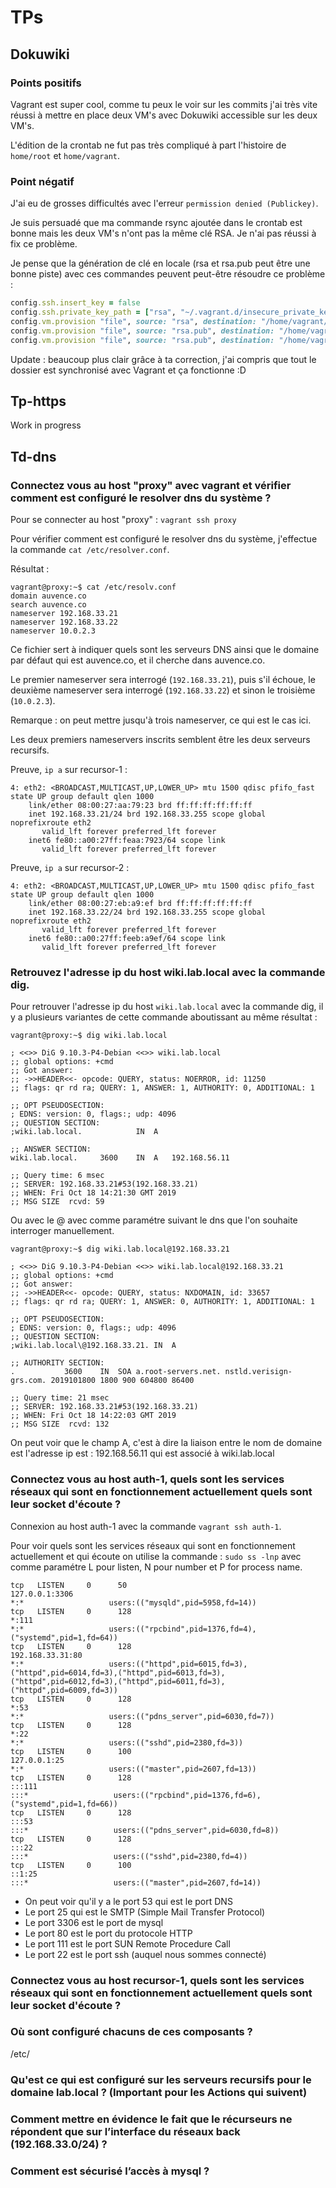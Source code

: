 # TPs

## Dokuwiki

### Points positifs

Vagrant est super cool, comme tu peux le voir sur les commits j'ai très vite réussi à mettre en place deux VM's avec Dokuwiki accessible sur les deux VM's.

L'édition de la crontab ne fut pas très compliqué à part l'histoire de ```home/root``` et ```home/vagrant```.

### Point négatif

J'ai eu de grosses difficultés avec l'erreur ```permission denied (Publickey)```.

Je suis persuadé que ma commande rsync ajoutée dans le crontab est bonne mais les deux VM's n'ont pas la même clé RSA. Je n'ai pas réussi à fix ce problème.

Je pense que la génération de clé en locale (rsa et rsa.pub peut être une bonne piste) avec ces commandes peuvent peut-être résoudre ce problème :

```ruby
config.ssh.insert_key = false
config.ssh.private_key_path = ["rsa", "~/.vagrant.d/insecure_private_key"]
config.vm.provision "file", source: "rsa", destination: "/home/vagrant/.ssh/id_rsa"
config.vm.provision "file", source: "rsa.pub", destination: "/home/vagrant/.ssh/authorized_keys"
config.vm.provision "file", source: "rsa.pub", destination: "/home/vagrant/.ssh/id_rsa.pub"
```

Update : beaucoup plus clair grâce à ta correction, j'ai compris que tout le dossier est synchronisé avec Vagrant et ça fonctionne :D

## Tp-https

Work in progress

## Td-dns

### Connectez vous au host "proxy" avec vagrant et vérifier comment est configuré le resolver dns du système ?

Pour se connecter au host "proxy" : `vagrant ssh proxy`

Pour vérifier comment est configuré le resolver dns du système, j'effectue la commande `cat /etc/resolver.conf`.

Résultat :

```shell script
vagrant@proxy:~$ cat /etc/resolv.conf 
domain auvence.co
search auvence.co
nameserver 192.168.33.21
nameserver 192.168.33.22
nameserver 10.0.2.3
```

Ce fichier sert à indiquer quels sont les serveurs DNS ainsi que le domaine par défaut qui est auvence.co, et il cherche dans auvence.co.

Le premier nameserver sera interrogé (`192.168.33.21`), puis s'il échoue, le deuxième nameserver sera interrogé (`192.168.33.22`) et sinon le troisième (`10.0.2.3`).

Remarque : on peut mettre jusqu'à trois nameserver, ce qui est le cas ici.

Les deux premiers nameservers inscrits semblent être les deux serveurs recursifs.

Preuve, `ip a` sur recursor-1 :

```shell script
4: eth2: <BROADCAST,MULTICAST,UP,LOWER_UP> mtu 1500 qdisc pfifo_fast state UP group default qlen 1000
    link/ether 08:00:27:aa:79:23 brd ff:ff:ff:ff:ff:ff
    inet 192.168.33.21/24 brd 192.168.33.255 scope global noprefixroute eth2
       valid_lft forever preferred_lft forever
    inet6 fe80::a00:27ff:feaa:7923/64 scope link 
       valid_lft forever preferred_lft forever
```

Preuve, `ip a` sur recursor-2 :

```shell script
4: eth2: <BROADCAST,MULTICAST,UP,LOWER_UP> mtu 1500 qdisc pfifo_fast state UP group default qlen 1000
    link/ether 08:00:27:eb:a9:ef brd ff:ff:ff:ff:ff:ff
    inet 192.168.33.22/24 brd 192.168.33.255 scope global noprefixroute eth2
       valid_lft forever preferred_lft forever
    inet6 fe80::a00:27ff:feeb:a9ef/64 scope link 
       valid_lft forever preferred_lft forever
```

### Retrouvez l'adresse ip du host wiki.lab.local avec la commande dig.

Pour retrouver l'adresse ip du host `wiki.lab.local` avec la commande dig, il y a plusieurs variantes de cette commande aboutissant au même résultat :

```shell script
vagrant@proxy:~$ dig wiki.lab.local

; <<>> DiG 9.10.3-P4-Debian <<>> wiki.lab.local
;; global options: +cmd
;; Got answer:
;; ->>HEADER<<- opcode: QUERY, status: NOERROR, id: 11250
;; flags: qr rd ra; QUERY: 1, ANSWER: 1, AUTHORITY: 0, ADDITIONAL: 1

;; OPT PSEUDOSECTION:
; EDNS: version: 0, flags:; udp: 4096
;; QUESTION SECTION:
;wiki.lab.local.			IN	A

;; ANSWER SECTION:
wiki.lab.local.		3600	IN	A	192.168.56.11

;; Query time: 6 msec
;; SERVER: 192.168.33.21#53(192.168.33.21)
;; WHEN: Fri Oct 18 14:21:30 GMT 2019
;; MSG SIZE  rcvd: 59
```

Ou avec le @ avec comme paramétre suivant le dns que l'on souhaite interroger manuellement.

```shell script
vagrant@proxy:~$ dig wiki.lab.local@192.168.33.21

; <<>> DiG 9.10.3-P4-Debian <<>> wiki.lab.local@192.168.33.21
;; global options: +cmd
;; Got answer:
;; ->>HEADER<<- opcode: QUERY, status: NXDOMAIN, id: 33657
;; flags: qr rd ra; QUERY: 1, ANSWER: 0, AUTHORITY: 1, ADDITIONAL: 1

;; OPT PSEUDOSECTION:
; EDNS: version: 0, flags:; udp: 4096
;; QUESTION SECTION:
;wiki.lab.local\@192.168.33.21.	IN	A

;; AUTHORITY SECTION:
.			3600	IN	SOA	a.root-servers.net. nstld.verisign-grs.com. 2019101800 1800 900 604800 86400

;; Query time: 21 msec
;; SERVER: 192.168.33.21#53(192.168.33.21)
;; WHEN: Fri Oct 18 14:22:03 GMT 2019
;; MSG SIZE  rcvd: 132
```

On peut voir que le champ A, c'est à dire la liaison entre le nom de domaine est l'adresse ip est : 192.168.56.11 qui est associé à wiki.lab.local

### Connectez vous au host auth-1, quels sont les services réseaux qui sont en fonctionnement actuellement quels sont leur socket d'écoute ?

Connexion au host auth-1 avec la commande `vagrant ssh auth-1`.

Pour voir quels sont les services réseaux qui sont en fonctionnement actuellement et qui écoute on utilise la commande : `sudo ss -lnp`
avec comme paramétre L pour listen, N pour number et P for process name.
 
```shell script                                                                                  :::*                   users:(("rpcbind",pid=1376,fd=11))
tcp   LISTEN     0      50                                                                  127.0.0.1:3306                                                                                    *:*                   users:(("mysqld",pid=5958,fd=14))
tcp   LISTEN     0      128                                                                         *:111                                                                                     *:*                   users:(("rpcbind",pid=1376,fd=4),("systemd",pid=1,fd=64))
tcp   LISTEN     0      128                                                             192.168.33.31:80                                                                                      *:*                   users:(("httpd",pid=6015,fd=3),("httpd",pid=6014,fd=3),("httpd",pid=6013,fd=3),("httpd",pid=6012,fd=3),("httpd",pid=6011,fd=3),("httpd",pid=6009,fd=3))
tcp   LISTEN     0      128                                                                         *:53                                                                                      *:*                   users:(("pdns_server",pid=6030,fd=7))
tcp   LISTEN     0      128                                                                         *:22                                                                                      *:*                   users:(("sshd",pid=2380,fd=3))
tcp   LISTEN     0      100                                                                 127.0.0.1:25                                                                                      *:*                   users:(("master",pid=2607,fd=13))
tcp   LISTEN     0      128                                                                        :::111                                                                                    :::*                   users:(("rpcbind",pid=1376,fd=6),("systemd",pid=1,fd=66))
tcp   LISTEN     0      128                                                                        :::53                                                                                     :::*                   users:(("pdns_server",pid=6030,fd=8))
tcp   LISTEN     0      128                                                                        :::22                                                                                     :::*                   users:(("sshd",pid=2380,fd=4))
tcp   LISTEN     0      100                                                                       ::1:25                                                                                     :::*                   users:(("master",pid=2607,fd=14))
```

- On peut voir qu'il y a le port 53 qui est le port DNS
- Le port 25 qui est le SMTP (Simple Mail Transfer Protocol)
- Le port 3306 est le port de mysql
- Le port 80 est le port du protocole HTTP
- Le port 111 est le port SUN Remote Procedure Call
- Le port 22 est le port ssh (auquel nous sommes connecté)

### Connectez vous au host recursor-1,  quels sont les services réseaux qui sont en fonctionnement actuellement quels sont leur socket d'écoute ?

### Où sont configuré chacuns de ces composants ?

/etc/

### Qu'est ce qui est configuré sur les serveurs recursifs pour le domaine lab.local ? (Important pour les Actions qui suivent)

### Comment mettre en évidence le fait que le récurseurs ne répondent que sur l’interface du réseaux back (192.168.33.0/24) ?

### Comment est sécurisé l’accès à mysql ?